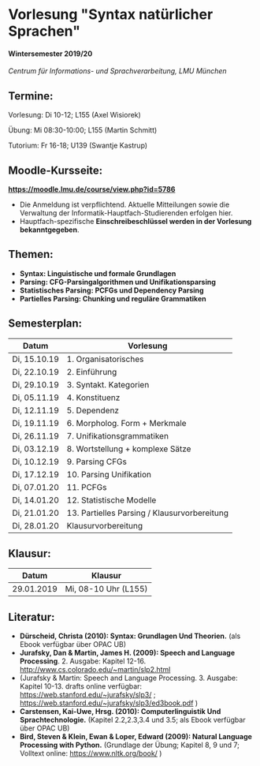 
# Vorlesung "Syntax natürlicher Sprachen"

#### Wintersemester 2019/20

*Centrum für Informations- und Sprachverarbeitung, LMU München*


## Termine:

Vorlesung: Di 10-12; L155 (Axel Wisiorek)

Übung: Mi 08:30-10:00; L155 (Martin Schmitt)

Tutorium: Fr 16-18; U139 (Swantje Kastrup)


## Moodle-Kursseite:

**https://moodle.lmu.de/course/view.php?id=5786**

- Die Anmeldung ist verpflichtend. Aktuelle Mitteilungen sowie die Verwaltung der Informatik-Hauptfach-Studierenden erfolgen hier.
- Hauptfach-spezifische **Einschreibeschlüssel werden in der Vorlesung bekanntgegeben**.

## Themen:

- **Syntax: Linguistische und formale Grundlagen**
- **Parsing: CFG-Parsingalgorithmen und Unifikationsparsing**
- **Statistisches Parsing: PCFGs und Dependency Parsing**
- **Partielles Parsing: Chunking und reguläre Grammatiken**


## Semesterplan:

| Datum | Vorlesung 
| ------------- | ------------- | 
| Di, 15.10.19| 1. Organisatorisches | 
| Di, 22.10.19| 2. Einführung |  
| Di, 29.10.19| 3. Syntakt. Kategorien |    
| Di, 05.11.19| 4. Konstituenz |   
| Di, 12.11.19| 5. Dependenz |    
| Di, 19.11.19| 6. Morpholog. Form + Merkmale |    
| Di, 26.11.19| 7. Unifikationsgrammatiken |   
| Di, 03.12.19| 8. Wortstellung + komplexe Sätze |   
| Di, 10.12.19| 9. Parsing CFGs |  
| Di, 17.12.19| 10. Parsing Unifikation |  
| Di, 07.01.20| 11. PCFGs |  
| Di, 14.01.20| 12. Statistische Modelle | 
| Di, 21.01.20| 13. Partielles Parsing / Klausurvorbereitung  | 
| Di, 28.01.20| Klausurvorbereitung  | 


## Klausur:


| Datum  | Klausur | 
| ------------- | ------------- | 
|  29.01.2019 | Mi, 08-10 Uhr (L155)  | 


## Literatur:

- **Dürscheid, Christa (2010): Syntax: Grundlagen Und Theorien.** (als Ebook verfügbar über OPAC UB)
- **Jurafsky, Dan & Martin, James H. (2009): Speech and Language Processing**. 2. Ausgabe: Kapitel 12-16. http://www.cs.colorado.edu/~martin/slp2.html 
- (Jurafsky & Martin: Speech and Language Processing. 3. Ausgabe: Kapitel 10-13. drafts online verfügbar: https://web.stanford.edu/~jurafsky/slp3/ ; https://web.stanford.edu/~jurafsky/slp3/ed3book.pdf )
- **Carstensen, Kai-Uwe, Hrsg. (2010): Computerlinguistik Und Sprachtechnologie.** (Kapitel 2.2,2.3,3.4 und 3.5; als Ebook verfügbar über OPAC UB)
- **Bird, Steven & Klein, Ewan & Loper, Edward (2009): Natural Language Processing with Python.** (Grundlage der Übung; Kapitel 8, 9 und 7; Volltext online: https://www.nltk.org/book/ ) 
